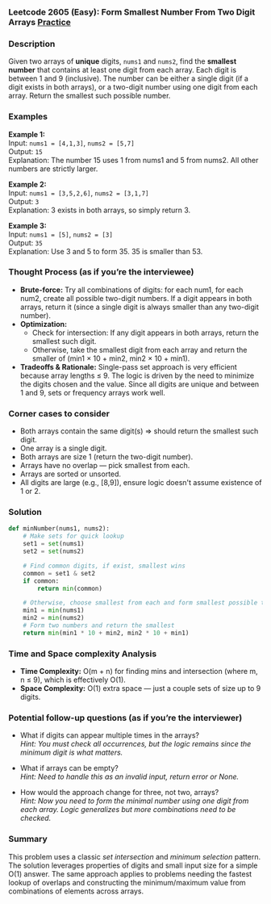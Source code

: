 ### Leetcode 2605 (Easy): Form Smallest Number From Two Digit Arrays [Practice](https://leetcode.com/problems/form-smallest-number-from-two-digit-arrays)

### Description  
Given two arrays of **unique** digits, `nums1` and `nums2`, find the **smallest number** that contains at least one digit from each array. Each digit is between 1 and 9 (inclusive). The number can be either a single digit (if a digit exists in both arrays), or a two-digit number using one digit from each array. Return the smallest such possible number.

### Examples  

**Example 1:**  
Input: `nums1 = [4,1,3]`, `nums2 = [5,7]`  
Output: `15`  
Explanation: The number 15 uses 1 from nums1 and 5 from nums2. All other numbers are strictly larger.

**Example 2:**  
Input: `nums1 = [3,5,2,6]`, `nums2 = [3,1,7]`  
Output: `3`  
Explanation: 3 exists in both arrays, so simply return 3.

**Example 3:**  
Input: `nums1 = [5]`, `nums2 = [3]`  
Output: `35`  
Explanation: Use 3 and 5 to form 35. 35 is smaller than 53.

### Thought Process (as if you’re the interviewee)  
- **Brute-force:** Try all combinations of digits: for each num1, for each num2, create all possible two-digit numbers. If a digit appears in both arrays, return it (since a single digit is always smaller than any two-digit number).
- **Optimization:** 
  - Check for intersection: If any digit appears in both arrays, return the smallest such digit.
  - Otherwise, take the smallest digit from each array and return the smaller of (min1 × 10 + min2, min2 × 10 + min1).
- **Tradeoffs & Rationale:** Single-pass set approach is very efficient because array lengths ≤ 9. The logic is driven by the need to minimize the digits chosen and the value. Since all digits are unique and between 1 and 9, sets or frequency arrays work well.

### Corner cases to consider  
- Both arrays contain the same digit(s) ⇒ should return the smallest such digit.
- One array is a single digit.
- Both arrays are size 1 (return the two-digit number).
- Arrays have no overlap — pick smallest from each.
- Arrays are sorted or unsorted.
- All digits are large (e.g., [8,9]), ensure logic doesn't assume existence of 1 or 2.

### Solution

```python
def minNumber(nums1, nums2):
    # Make sets for quick lookup
    set1 = set(nums1)
    set2 = set(nums2)

    # Find common digits, if exist, smallest wins
    common = set1 & set2
    if common:
        return min(common)

    # Otherwise, choose smallest from each and form smallest possible two-digit number
    min1 = min(nums1)
    min2 = min(nums2)
    # Form two numbers and return the smallest
    return min(min1 * 10 + min2, min2 * 10 + min1)
```

### Time and Space complexity Analysis  

- **Time Complexity:** O(m + n) for finding mins and intersection (where m, n ≤ 9), which is effectively O(1).
- **Space Complexity:** O(1) extra space — just a couple sets of size up to 9 digits.

### Potential follow-up questions (as if you’re the interviewer)  

- What if digits can appear multiple times in the arrays?  
  *Hint: You must check all occurrences, but the logic remains since the minimum digit is what matters.*

- What if arrays can be empty?  
  *Hint: Need to handle this as an invalid input, return error or None.*

- How would the approach change for three, not two, arrays?  
  *Hint: Now you need to form the minimal number using one digit from each array. Logic generalizes but more combinations need to be checked.*

### Summary
This problem uses a classic *set intersection* and *minimum selection* pattern. The solution leverages properties of digits and small input size for a simple O(1) answer. The same approach applies to problems needing the fastest lookup of overlaps and constructing the minimum/maximum value from combinations of elements across arrays.